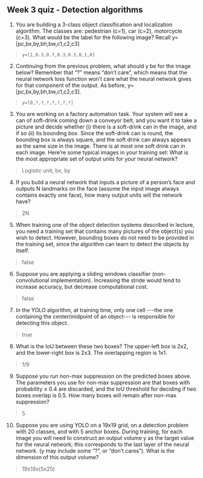 ## Week 3 quiz - Detection algorithms

1. You are building a 3-class object classification and localization algorithm. The classes are: pedestrian (c=1), car (c=2), motorcycle (c=3). What would be the label for the following image? Recall y=[pc,bx,by,bh,bw,c1,c2,c3]

  > ```y=[1,0.3,0.7,0.3,0.3,0,1,0]```

2. Continuing from the previous problem, what should y be for the image below? Remember that “?” means “don’t care”, which means that the neural network loss function won’t care what the neural network gives for that component of the output. As before, y=[pc,bx,by,bh,bw,c1,c2,c3].

  > ```y=[0,?,?,?,?,?,?,?]```

3. You are working on a factory automation task. Your system will see a can of soft-drink coming down a conveyor belt, and you want it to take a picture and decide whether (i) there is a soft-drink can in the image, and if so (ii) its bounding box. Since the soft-drink can is round, the bounding box is always square, and the soft drink can always appears as the same size in the image. There is at most one soft drink can in each image. Here’re some typical images in your training set: What is the most appropriate set of output units for your neural network?

  >  Logistic unit, bx, by

4. If you build a neural network that inputs a picture of a person’s face and outputs N landmarks on the face (assume the input image always contains exactly one face), how many output units will the network have?

  > 2N

5. When training one of the object detection systems described in lecture, you need a training set that contains many pictures of the object(s) you wish to detect. However, bounding boxes do not need to be provided in the training set, since the algorithm can learn to detect the objects by itself.

  >  false

6. Suppose you are applying a sliding windows classifier (non-convolutional implementation). Increasing the stride would tend to increase accuracy, but decrease computational cost.

  > false

7. In the YOLO algorithm, at training time, only one cell ---the one containing the center/midpoint of an object--- is responsible for detecting this object.

  > true

8. What is the IoU between these two boxes? The upper-left box is 2x2, and the lower-right box is 2x3. The overlapping region is 1x1.

  >  1/9

9. Suppose you run non-max suppression on the predicted boxes above. The parameters you use for non-max suppression are that boxes with probability ≤ 0.4 are discarded, and the IoU threshold for deciding if two boxes overlap is 0.5. How many boxes will remain after non-max suppression?

  >  5

10. Suppose you are using YOLO on a 19x19 grid, on a detection problem with 20 classes, and with 5 anchor boxes. During training, for each image you will need to construct an output volume y as the target value for the neural network; this corresponds to the last layer of the neural network. (y may include some “?”, or “don’t cares”). What is the dimension of this output volume?

  > 19x19x(5x25)